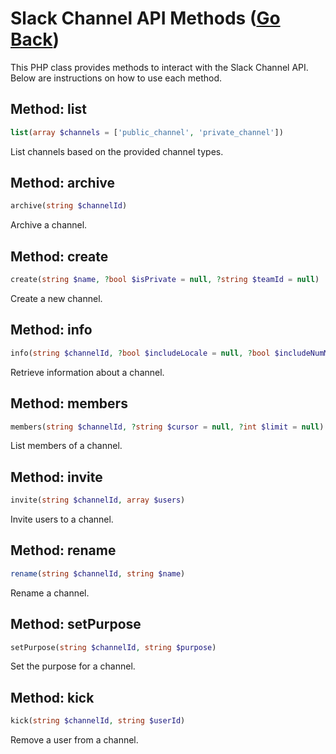 # Slack Channel API Methods ([Go Back](../README.md))

This PHP class provides methods to interact with the Slack Channel API. Below are instructions on how to use each method.

## Method: list

```php
list(array $channels = ['public_channel', 'private_channel'])
```

List channels based on the provided channel types.

## Method: archive

```php
archive(string $channelId)
```

Archive a channel.

## Method: create

```php
create(string $name, ?bool $isPrivate = null, ?string $teamId = null)
```

Create a new channel.

## Method: info

```php
info(string $channelId, ?bool $includeLocale = null, ?bool $includeNumMembers = null)
```

Retrieve information about a channel.

## Method: members

```php
members(string $channelId, ?string $cursor = null, ?int $limit = null)
```

List members of a channel.

## Method: invite

```php
invite(string $channelId, array $users)
```

Invite users to a channel.

## Method: rename

```php
rename(string $channelId, string $name)
```

Rename a channel.

## Method: setPurpose

```php
setPurpose(string $channelId, string $purpose)
```

Set the purpose for a channel.

## Method: kick

```php
kick(string $channelId, string $userId)
```

Remove a user from a channel.
